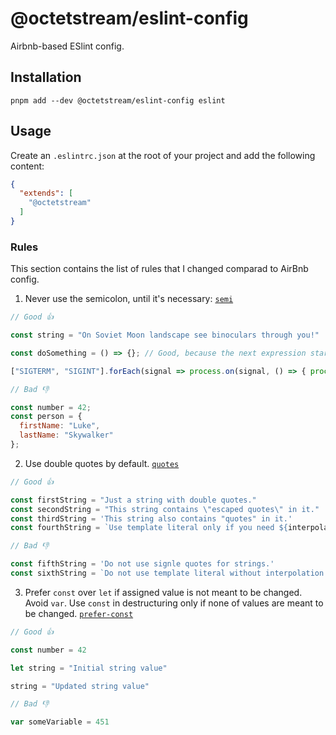 # @octetstream/eslint-config

Airbnb-based ESlint config.

## Installation

```
pnpm add --dev @octetstream/eslint-config eslint
```

## Usage

Create an `.eslintrc.json` at the root of your project and add the following content:

```json
{
  "extends": [
    "@octetstream"
  ]
}
```

### Rules

This section contains the list of rules that I changed comparad to AirBnb config.

1. Never use the semicolon, until it's necessary: [`semi`](https://eslint.org/docs/rules/semi)

```js
// Good 👍

const string = "On Soviet Moon landscape see binoculars through you!"

const doSomething = () => {}; // Good, because the next expression starts with an array declaration, but does not have an assignment

["SIGTERM", "SIGINT"].forEach(signal => process.on(signal, () => { process.exitCode = 0 }))

// Bad 👎

const number = 42;
const person = {
  firstName: "Luke",
  lastName: "Skywalker"
};
```

2. Use double quotes by default. [`quotes`](https://eslint.org/docs/rules/quotes)

```js
// Good 👍

const firstString = "Just a string with double quotes."
const secondString = "This string contains \"escaped quotes\" in it."
const thirdString = 'This string also contains "quotes" in it.'
const fourthString = `Use template literal only if you need ${interpolation}.`

// Bad 👎

const fifthString = 'Do not use signle quotes for strings.'
const sixthString = `Do not use template literal without interpolation.`
```

3. Prefer `const` over `let` if assigned value is not meant to be changed. Avoid `var`. Use `const` in destructuring only if none of values are meant to be changed. [`prefer-const`](https://eslint.org/docs/rules/prefer-const)

```js
// Good 👍

const number = 42

let string = "Initial string value"

string = "Updated string value"

// Bad 👎

var someVariable = 451
```
